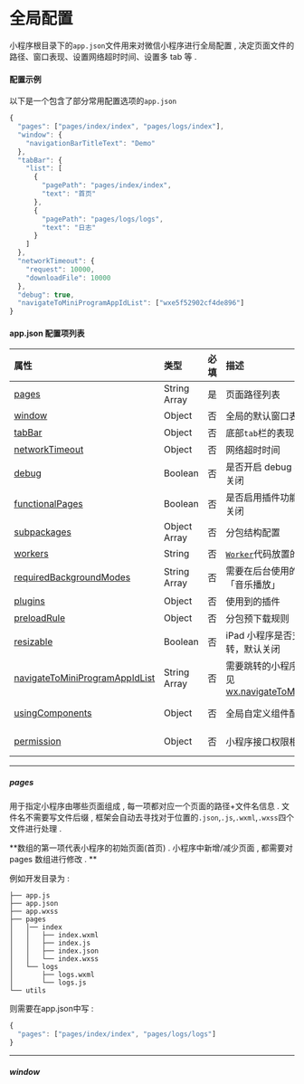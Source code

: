 # 全局配置

小程序根目录下的`app.json`文件用来对微信小程序进行全局配置 , 决定页面文件的路径、窗口表现、设置网络超时时间、设置多 tab 等 .

#### 配置示例

以下是一个包含了部分常用配置选项的`app.json`

```js
{
  "pages": ["pages/index/index", "pages/logs/index"],
  "window": {
    "navigationBarTitleText": "Demo"
  },
  "tabBar": {
    "list": [
      {
        "pagePath": "pages/index/index",
        "text": "首页"
      },
      {
        "pagePath": "pages/logs/logs",
        "text": "日志"
      }
    ]
  },
  "networkTimeout": {
    "request": 10000,
    "downloadFile": 10000
  },
  "debug": true,
  "navigateToMiniProgramAppIdList": ["wxe5f52902cf4de896"]
}
```

#### app.json 配置项列表

| 属性 | 类型 | 必填 | 描述 | 最低版本 |
| :--- | :--- | :--- | :--- | :--- |
| [pages](https://developers.weixin.qq.com/miniprogram/dev/framework/config.html#pages) | String Array | 是 | 页面路径列表 |  |
| [window](https://developers.weixin.qq.com/miniprogram/dev/framework/config.html#window) | Object | 否 | 全局的默认窗口表现 |  |
| [tabBar](https://developers.weixin.qq.com/miniprogram/dev/framework/config.html#tabbar) | Object | 否 | 底部`tab`栏的表现 |  |
| [networkTimeout](https://developers.weixin.qq.com/miniprogram/dev/framework/config.html#networktimeout) | Object | 否 | 网络超时时间 |  |
| [debug](https://developers.weixin.qq.com/miniprogram/dev/framework/config.html#debug) | Boolean | 否 | 是否开启 debug 模式，默认关闭 |  |
| [functionalPages](https://developers.weixin.qq.com/miniprogram/dev/framework/config.html#functionalpages) | Boolean | 否 | 是否启用插件功能页，默认关闭 | [2.1.0](https://developers.weixin.qq.com/miniprogram/dev/framework/compatibility.html) |
| [subpackages](https://developers.weixin.qq.com/miniprogram/dev/framework/config.html#subpackages) | Object Array | 否 | 分包结构配置 | [1.7.3](https://developers.weixin.qq.com/miniprogram/dev/framework/compatibility.html) |
| [workers](https://developers.weixin.qq.com/miniprogram/dev/framework/config.html#workers) | String | 否 | [`Worker`](https://developers.weixin.qq.com/miniprogram/dev/api/Worker.html)代码放置的目录 | [1.9.90](https://developers.weixin.qq.com/miniprogram/dev/framework/compatibility.html) |
| [requiredBackgroundModes](https://developers.weixin.qq.com/miniprogram/dev/framework/config.html#requiredbackgroundmodes) | String Array | 否 | 需要在后台使用的能力，如「音乐播放」 |  |
| [plugins](https://developers.weixin.qq.com/miniprogram/dev/framework/config.html#plugins) | Object | 否 | 使用到的插件 | [1.9.6](https://developers.weixin.qq.com/miniprogram/dev/framework/compatibility.html) |
| [preloadRule](https://developers.weixin.qq.com/miniprogram/dev/framework/config.html#preloadrule) | Object | 否 | 分包预下载规则 | [2.3.0](https://developers.weixin.qq.com/miniprogram/dev/framework/compatibility.html) |
| [resizable](https://developers.weixin.qq.com/miniprogram/dev/framework/config.html#resizable) | Boolean | 否 | iPad 小程序是否支持屏幕旋转，默认关闭 | [2.3.0](https://developers.weixin.qq.com/miniprogram/dev/framework/compatibility.html) |
| [navigateToMiniProgramAppIdList](https://developers.weixin.qq.com/miniprogram/dev/framework/config.html#navigatetominiprogramappidlist) | String Array | 否 | 需要跳转的小程序列表，详见[wx.navigateToMiniProgram](https://developers.weixin.qq.com/miniprogram/dev/api/wx.navigateToMiniProgram.html) | [2.4.0](https://developers.weixin.qq.com/miniprogram/dev/framework/compatibility.html) |
| [usingComponents](https://developers.weixin.qq.com/miniprogram/dev/framework/config.html#usingcomponents) | Object | 否 | 全局自定义组件配置 | 开发者工具 1.02.1810190 |
| [permission](https://developers.weixin.qq.com/miniprogram/dev/framework/config.html#permission) | Object | 否 | 小程序接口权限相关设置 | 微信客户端 7.0.0 |

---

##### pages

用于指定小程序由哪些页面组成 , 每一项都对应一个页面的路径+文件名信息 . 文件名不需要写文件后缀 , 框架会自动去寻找对于位置的`.json`,`.js`,`.wxml`,`.wxss`四个文件进行处理 .

**数组的第一项代表小程序的初始页面\(首页\) . 小程序中新增/减少页面 , 都需要对 pages 数组进行修改 . **

例如开发目录为 :

```
├── app.js
├── app.json
├── app.wxss
├── pages
│   │── index
│   │   ├── index.wxml
│   │   ├── index.js
│   │   ├── index.json
│   │   └── index.wxss
│   └── logs
│       ├── logs.wxml
│       └── logs.js
└── utils
```

则需要在app.json中写 :

```js
{
  "pages": ["pages/index/index", "pages/logs/logs"]
}
```

---

##### window





